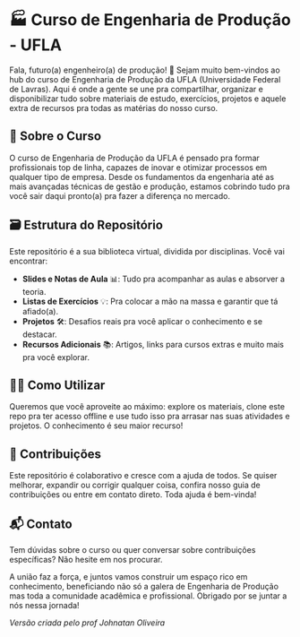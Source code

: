 # 🏭 Curso de Engenharia de Produção - UFLA

Fala, futuro(a) engenheiro(a) de produção! 🌟 Sejam muito bem-vindos ao hub do curso de Engenharia de Produção da UFLA (Universidade Federal de Lavras). Aqui é onde a gente se une pra compartilhar, organizar e disponibilizar tudo sobre materiais de estudo, exercícios, projetos e aquele extra de recursos pra todas as matérias do nosso curso.

## 📘 Sobre o Curso

O curso de Engenharia de Produção da UFLA é pensado pra formar profissionais top de linha, capazes de inovar e otimizar processos em qualquer tipo de empresa. Desde os fundamentos da engenharia até as mais avançadas técnicas de gestão e produção, estamos cobrindo tudo pra você sair daqui pronto(a) pra fazer a diferença no mercado.

## 🗃 Estrutura do Repositório

Este repositório é a sua biblioteca virtual, dividida por disciplinas. Você vai encontrar:

- **Slides e Notas de Aula** 📊: Tudo pra acompanhar as aulas e absorver a teoria.
- **Listas de Exercícios** 💡: Pra colocar a mão na massa e garantir que tá afiado(a).
- **Projetos** 🛠: Desafios reais pra você aplicar o conhecimento e se destacar.
- **Recursos Adicionais** 📚: Artigos, links para cursos extras e muito mais pra você explorar.

## 👩‍💻 Como Utilizar

Queremos que você aproveite ao máximo: explore os materiais, clone este repo pra ter acesso offline e use tudo isso pra arrasar nas suas atividades e projetos. O conhecimento é seu maior recurso!

## 🙌 Contribuições

Este repositório é colaborativo e cresce com a ajuda de todos. Se quiser melhorar, expandir ou corrigir qualquer coisa, confira nosso guia de contribuições ou entre em contato direto. Toda ajuda é bem-vinda!

## 📬 Contato

Tem dúvidas sobre o curso ou quer conversar sobre contribuições específicas? Não hesite em nos procurar.

A união faz a força, e juntos vamos construir um espaço rico em conhecimento, beneficiando não só a galera de Engenharia de Produção mas toda a comunidade acadêmica e profissional. Obrigado por se juntar a nós nessa jornada!



*Versão criada pelo prof Johnatan Oliveira* 
